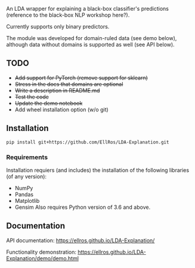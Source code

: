 An LDA wrapper for explaining a black-box classifier's predictions (reference to the black-box NLP workshop here?).

Currently supports only binary predictors.

The module was developed for domain-ruled data (see demo below), although data without domains is supported as well (see API below).


## **TODO**
* ~~Add support for PyTorch (remove support for sklearn)~~
* ~~Stress in the docs that domains are optional~~
* ~~Write a description in README.md~~
* ~~Test the code~~
* ~~Update the demo notebook~~
* Add wheel installation option (w/o git)

## Installation
`pip install git+https://github.com/EllRos/LDA-Explanation.git`

### Requirements
Installation requiers (and includes) the installation of the following libraries (of any version):
* NumPy
* Pandas
* Matplotlib
* Gensim
Also requires Python version of 3.6 and above.

## Documentation
API documentation: https://ellros.github.io/LDA-Explanation/

Functionality demonstration: https://ellros.github.io/LDA-Explanation/demo/demo.html
